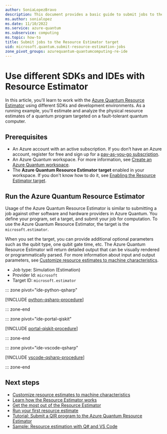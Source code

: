 ```yaml
---
author: SoniaLopezBravo
description: This document provides a basic guide to submit jobs to the Azure Quantum Resources Estimator
ms.author: sonialopez
ms.date: 11/10/2022
ms.service: azure-quantum
ms.subservice: computing
ms.topic: how-to
title: Submit jobs to the Resource Estimator target
uid: microsoft.quantum.submit-resource-estimation-jobs
zone_pivot_groups: azurequantum-quantumcomputing-re-ide
---
```


# Use different SDKs and IDEs with Resource Estimator

In this article, you'll learn to work with the [Azure Quantum Resource Estimator](xref:microsoft.quantum.overview.intro-resource-estimator) using different SDKs and development environments. As a running example, you'll estimate and analyze the physical resource estimates of a quantum program targeted on a fault-tolerant quantum computer.

## Prerequisites

- An Azure account with an active subscription. If you don’t have an Azure account, register for free and sign up for a [pay-as-you-go subscription](https://azure.microsoft.com/pricing/purchase-options/pay-as-you-go/).
- An Azure Quantum workspace. For more information, see [Create an Azure Quantum workspace](xref:microsoft.quantum.how-to.workspace).
- The **Azure Quantum Resource Estimator target** enabled in your workspace. If you don't know how to do it, see [Enabling the Resource Estimator target](xref:microsoft.quantum.quickstarts.computing.resources-estimator#enable-the-resources-estimator-in-your-workspace).

## Run the Azure Quantum Resource Estimator

Usage of the Azure Quantum Resource Estimator is similar to submitting a job against other software and hardware providers in Azure Quantum.
You define your program, set a target, and submit your job for computation. To use the Azure Quantum Resource Estimator, the target is the `microsoft.estimator`. 

When you set the target, you can provide additional optional parameters such as the qubit type, one qubit gate time, etc. 
The Azure Quantum Resource Estimator will return detailed output that can be visually rendered or programmatically parsed. For more information about input and output parameters, see [Customize resource estimates to machine characteristics](xref:microsoft.quantum.overview.resources-estimator).

- Job type: Simulation (Estimation)
- Provider Id: `microsoft`
- Target ID: `microsoft.estimator`

::: zone pivot="ide-python-qsharp"

[!INCLUDE [python-qsharp-procedure](includes/how-to-submit-resources-estimation-include-python.md)]

::: zone-end

::: zone pivot="ide-portal-qiskit"

[!INCLUDE [portal-qiskit-procedure](includes/how-to-submit-resources-estimation-include-qiskit.md)]

::: zone-end

::: zone pivot="ide-vscode-qsharp"

[!INCLUDE [vscode-qsharp-procedure](includes/how-to-submit-resources-estimation-include-vscode.md)]

::: zone-end

## Next steps

- [Customize resource estimates to machine characteristics](xref:microsoft.quantum.overview.resources-estimator)
- [Learn how the Resource Estimator works](xref:microsoft.quantum.learn-how-resource-estimator-works)
- [Get the most out of the Resource Estimator](xref:microsoft.quantum.work-with-resource-estimator)
- [Run your first resource estimate](xref:microsoft.quantum.quickstarts.computing.resources-estimator)
- [Tutorial: Submit a QIR program to the Azure Quantum Resource Estimator](xref:microsoft.quantum.tutorial.resource-estimator.qir)
- [Sample: Resource estimation with Q# and VS Code](https://github.com/microsoft/Quantum/tree/main/samples/azure-quantum/resource-estimation/integer-factorization-with-cli)

